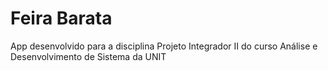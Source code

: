 # Feira Barata
App desenvolvido para a disciplina Projeto Integrador II do curso Análise e Desenvolvimento de Sistema da UNIT 
